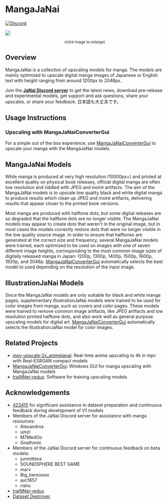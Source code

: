 # MangaJaNai

[![Discord](https://img.shields.io/discord/1121653618173546546?label=Discord&logo=Discord&logoColor=white)](https://discord.gg/EeFfZUBvxj)

<a href="./mangajanaiv1demo.webp?raw=1"><img src="mangajanaiv1demo.webp"/></a>
<p align="center"><sup>(click image to enlarge)</sup></p>

## Overview

MangaJaNai is a collection of upscaling models for manga. The models are mainly optimized to upscale digital manga images of Japanese or English text with height ranging from around 1200px to 2048px.

Join the [**JaNai Discord server**](https://discord.gg/EeFfZUBvxj) to get the latest news, download pre-release and experimental models, get support and ask questions, share your upscales, or share your feedback. 日本語も大丈夫です。

## Usage Instructions

### Upscaling with MangaJaNaiConverterGui

For a simple out of the box experience, use [MangaJaNaiConverterGui](https://github.com/the-database/MangaJaNaiConverterGui) to upscale your manga with the MangaJaNai models.

## MangaJaNai Models
While manga is produced at very high resolution (10000px+) and printed at excellent quality on physical book releases, official digital manga are often low resolution and riddled with JPEG and moiré artifacts. The aim of the MangaJaNai models is to upscale low quality black and white digital manga to produce results which clean up JPEG and moiré artifacts, delivering results that appear closer to the printed book versions. 

Most manga are produced with halftone dots, but some digital releases are so degraded that the halftone dots are no longer visible. The MangaJaNai models may appear to create dots that weren't in the original image, but in most cases the models correctly restore dots that were no longer visible in the low quality source image. In order to ensure that halftones are generated at the correct size and frequency, several MangaJaNai models were trained, each optimized to be used on images with one of seven different image heights, corresponding to the most common image sizes of digitally released manga in Japan: 1200p, 1300p, 1400p, 1500p, 1600p, 1920p, and 2048p. [MangaJaNaiConverterGui](https://github.com/the-database/MangaJaNaiConverterGui) automatically selects the best model to used depending on the resolution of the input image. 

## IllustrationJaNai Models
Since the MangaJaNai models are only suitable for black and white manga pages, supplementary IllustrationJaNai models were trained to be used for color images from manga, such as covers and color pages. These models were trained to remove common image artifacts, like JPEG artifacts and low resolution printed halftone dots, and also work well as general purpose upscaling models for digital art. [MangaJaNaiConverterGui](https://github.com/the-database/MangaJaNaiConverterGui) automatically selects the IllustrationJaNai model for color images. 

## Related Projects

- [mpv-upscale-2x_animejanai](https://github.com/the-database/mpv-upscale-2x_animejanai): Real-time anime upscaling to 4k in mpv with Real-ESRGAN compact models
- [MangaJaNaiConverterGui](https://github.com/the-database/MangaJaNaiConverterGui): Windows GUI for manga upscaling with MangaJaNai models
- [traiNNer-redux](https://github.com/the-database/traiNNer-redux): Software for training upscaling models

## Acknowledgements
- [422415](https://github.com/422415) for significant assistance in dataset preparation and continuous feedback during development of V1 models
- Members of the JaNai Discord server for assistance with manga resources:
    - Alexandros
    - umzi
    - M7MedOo
    - Gnathonic
- Members of the JaNai Discord server for continuous feedback on beta models:
    - junmittens
    - SOUNDSPHERE BEST GAME
    - marv
    - Big_herooooo
    - avc1657
    - risho
- [traiNNer-redux](https://github.com/joeyballentine/traiNNer-redux)
- [Dataset Destroyer](https://github.com/Kim2091/helpful-scripts/tree/main/Dataset%20Destroyer)
